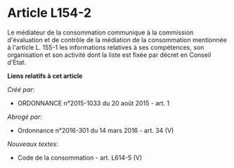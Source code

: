 # Article L154-2

Le médiateur de la consommation communique à la commission d'évaluation et de contrôle de la médiation de la consommation
mentionnée à l'article L. 155-1 les informations relatives à ses compétences, son organisation et son activité dont la liste
est fixée par décret en Conseil d'Etat.

**Liens relatifs à cet article**

_Créé par_:

  - ORDONNANCE n°2015-1033 du 20 août 2015 - art. 1

_Abrogé par_:

  - Ordonnance n°2016-301 du 14 mars 2016 - art. 34 (V)

_Nouveaux textes_:

  - Code de la consommation - art. L614-5 (V)

